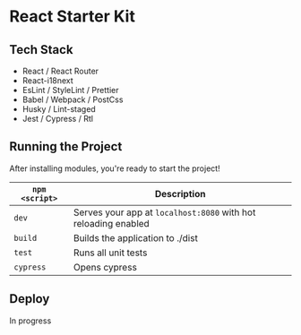 # React Starter Kit

## Tech Stack

- React / React Router
- React-i18next
- EsLint / StyleLint / Prettier
- Babel / Webpack / PostCss
- Husky / Lint-staged
- Jest / Cypress / Rtl

## Running the Project

After installing modules, you're ready to start the project!

| `npm <script>` | Description                                                    |
| -------------- | -------------------------------------------------------------- |
| `dev`          | Serves your app at `localhost:8080` with hot reloading enabled |
| `build`        | Builds the application to ./dist                               |
| `test`         | Runs all unit tests                                            |
| `cypress`      | Opens cypress                                                  |

## Deploy

In progress
